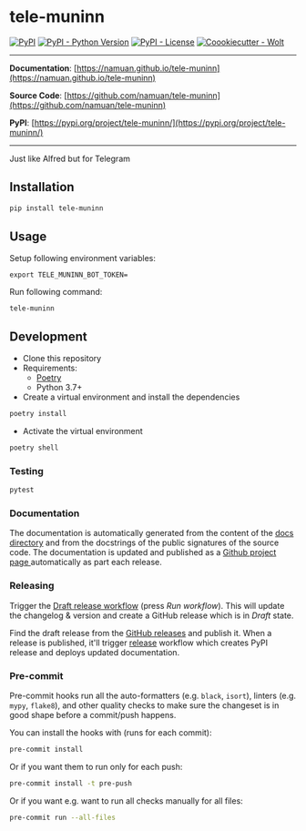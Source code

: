 # tele-muninn

[![PyPI](https://img.shields.io/pypi/v/tele-muninn?style=flat-square)](https://pypi.python.org/pypi/tele-muninn/)
[![PyPI - Python Version](https://img.shields.io/pypi/pyversions/tele-muninn?style=flat-square)](https://pypi.python.org/pypi/tele-muninn/)
[![PyPI - License](https://img.shields.io/pypi/l/tele-muninn?style=flat-square)](https://pypi.python.org/pypi/tele-muninn/)
[![Coookiecutter - Wolt](https://img.shields.io/badge/cookiecutter-Wolt-00c2e8?style=flat-square&logo=cookiecutter&logoColor=D4AA00&link=https://github.com/woltapp/wolt-python-package-cookiecutter)](https://github.com/woltapp/wolt-python-package-cookiecutter)


---

**Documentation**: [https://namuan.github.io/tele-muninn](https://namuan.github.io/tele-muninn)

**Source Code**: [https://github.com/namuan/tele-muninn](https://github.com/namuan/tele-muninn)

**PyPI**: [https://pypi.org/project/tele-muninn/](https://pypi.org/project/tele-muninn/)

---

Just like Alfred but for Telegram

## Installation

```sh
pip install tele-muninn
```

## Usage

Setup following environment variables:
```
export TELE_MUNINN_BOT_TOKEN=
```

Run following command:
```
tele-muninn
```

## Development

* Clone this repository
* Requirements:
  * [Poetry](https://python-poetry.org/)
  * Python 3.7+
* Create a virtual environment and install the dependencies

```sh
poetry install
```

* Activate the virtual environment

```sh
poetry shell
```

### Testing

```sh
pytest
```

### Documentation

The documentation is automatically generated from the content of the [docs directory](./docs) and from the docstrings
 of the public signatures of the source code. The documentation is updated and published as a [Github project page
 ](https://pages.github.com/) automatically as part each release.

### Releasing

Trigger the [Draft release workflow](https://github.com/namuan/tele-muninn/actions/workflows/draft_release.yml)
(press _Run workflow_). This will update the changelog & version and create a GitHub release which is in _Draft_ state.

Find the draft release from the
[GitHub releases](https://github.com/namuan/tele-muninn/releases) and publish it. When
 a release is published, it'll trigger [release](https://github.com/namuan/tele-muninn/blob/master/.github/workflows/release.yml) workflow which creates PyPI
 release and deploys updated documentation.

### Pre-commit

Pre-commit hooks run all the auto-formatters (e.g. `black`, `isort`), linters (e.g. `mypy`, `flake8`), and other quality
 checks to make sure the changeset is in good shape before a commit/push happens.

You can install the hooks with (runs for each commit):

```sh
pre-commit install
```

Or if you want them to run only for each push:

```sh
pre-commit install -t pre-push
```

Or if you want e.g. want to run all checks manually for all files:

```sh
pre-commit run --all-files
```
